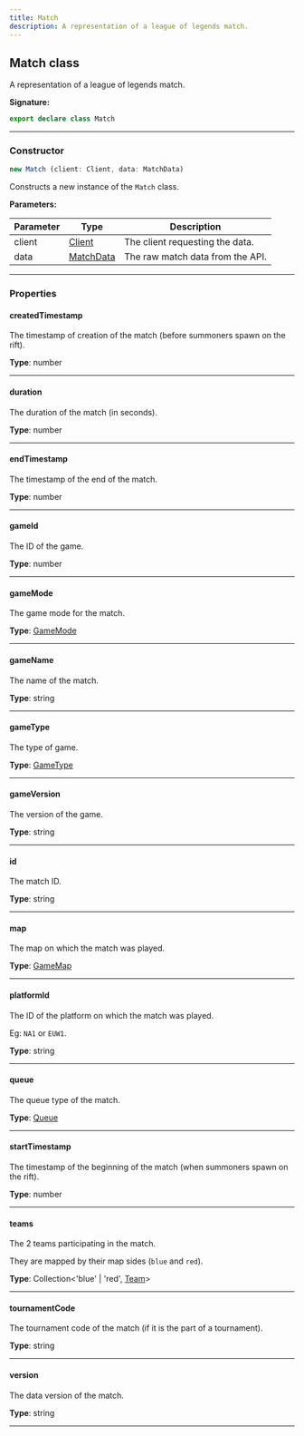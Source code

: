 ```yaml
---
title: Match
description: A representation of a league of legends match.
---
```


## Match class

A representation of a league of legends match.

**Signature:**

```ts
export declare class Match 
```

---

### Constructor

```ts
new Match (client: Client, data: MatchData)
```

Constructs a new instance of the `Match` class.

**Parameters:**

| Parameter | Type | Description |
| --------- | ---- | ----------- |
| client | [Client](/shieldbow/api/Client.md) | The client requesting the data. |
| data | [MatchData](/shieldbow/api/MatchData.md) | The raw match data from the API. |
---

### Properties

#### createdTimestamp

The timestamp of creation of the match (before summoners spawn on the rift).



**Type**: number

---

#### duration

The duration of the match (in seconds).



**Type**: number

---

#### endTimestamp

The timestamp of the end of the match.



**Type**: number

---

#### gameId

The ID of the game.



**Type**: number

---

#### gameMode

The game mode for the match.



**Type**: [GameMode](/shieldbow/api/GameMode.md)

---

#### gameName

The name of the match.



**Type**: string

---

#### gameType

The type of game.



**Type**: [GameType](/shieldbow/api/GameType.md)

---

#### gameVersion

The version of the game.



**Type**: string

---

#### id

The match ID.



**Type**: string

---

#### map

The map on which the match was played.



**Type**: [GameMap](/shieldbow/api/GameMap.md)

---

#### platformId

The ID of the platform on which the match was played.


Eg: `NA1` or `EUW1`.



**Type**: string

---

#### queue

The queue type of the match.



**Type**: [Queue](/shieldbow/api/Queue.md)

---

#### startTimestamp

The timestamp of the beginning of the match (when summoners spawn on the rift).



**Type**: number

---

#### teams

The 2 teams participating in the match.


They are mapped by their map sides (`blue` and `red`).



**Type**: Collection\<'blue' \| 'red', [Team](/shieldbow/api/Team.md)\>

---

#### tournamentCode

The tournament code of the match (if it is the part of a tournament).



**Type**: string

---

#### version

The data version of the match.



**Type**: string

---

